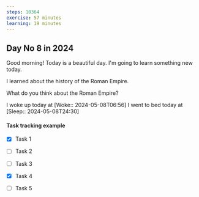 ```yaml
---
steps: 10364
exercise: 57 minutes
learning: 19 minutes
---
```

## Day No 8 in 2024
Good morning! Today is a beautiful day.
I'm going to learn something new today.

I learned about the history of the Roman Empire.

What do you think about the Roman Empire?

I woke up today at [Woke:: 2024-05-08T06:56]
I went to bed today at [Sleep:: 2024-05-08T24:30]

#### Task tracking example
- [x] Task 1
- [ ] Task 2
- [ ] Task 3
- [x] Task 4
- [ ] Task 5

